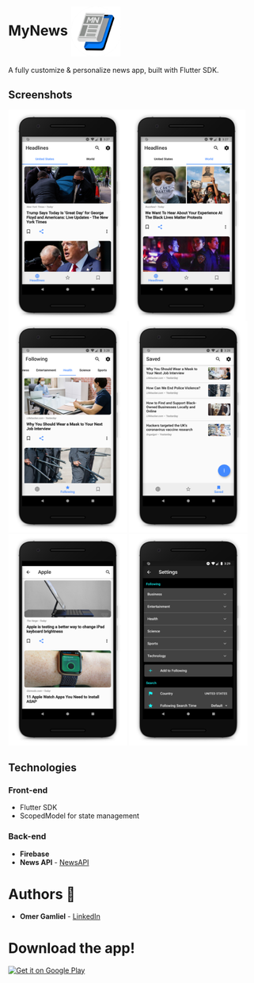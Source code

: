 # MyNews <img src="Assets/Images/app-icon.png" width="100px" align = center />

A fully customize & personalize news app, built with Flutter SDK.

## Screenshots

<img src="screenshots/Screenshot_1.png" width="240px" align = left />
<img src="screenshots/Screenshot_2.png" width="240px" align = center />
<img src="screenshots/Screenshot_3.png" width="240px" align = right/>
<img src="screenshots/Screenshot_4.png" width="240px" />
<img src="screenshots/Screenshot_5.png" width="240px" />
<img src="screenshots/Screenshot_6.png" width="240px" />

## Technologies

### Front-end

- Flutter SDK
- ScopedModel for state management

### Back-end

- **Firebase**
-  **News API** - [NewsAPI](https://newsapi.org/)

# Authors 🙋

-   **Omer Gamliel** - [LinkedIn](https://www.linkedin.com/in/omer-gamliel-6a813a188/)


# Download the app!

<a href='https://play.google.com/store/apps/details?id=com.omergamliel.mynews'>
  <img alt='Get it on Google Play' src='https://play.google.com/intl/en_us/badges/images/generic/en_badge_web_generic.png' width='200'/>
</a>
